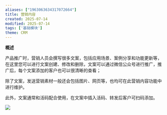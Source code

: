 ```yaml
---
aliases: ["1963063634317072664"]
title: 营销内容
created: 2025-07-14
modified: 2025-07-14
tags: ['基础模块']
theme: CRM
---
```


**概述**

产品推广时，营销人员会撰写很多文案，包括应用场景、案例分享和功能更新等，在这里您可以进行文案创建、修改和删除，文案可以通过微信公众号进行推广，推广后，每个文案添加的客户也可以很清晰的查看；

除了文案，发送营销素材一般还会包括图片、网页等，也均可在此营销内容功能中进行维护。

此外，文案通常和活码配合使用，在文案中插入活码、转发后客户可扫码添加。

![](f9fb1cfe2c1ad77327f59e2e78ca8df1.jpg)